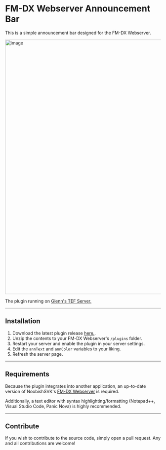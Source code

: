 # FM-DX Webserver Announcement Bar
This is a simple announcement bar designed for the FM-DX Webserver.

<img width="1183" height="825" alt="image" src="https://github.com/user-attachments/assets/d088c700-fd36-4298-8417-f3aa1ac89b50" />

The plugin running on [Glenn's TEF Server.](https://tef.glenndx.com)

---

## Installation

1. Download the latest plugin release [here.](https://github.com/simsnet/FM-DX-Webserver-Announcement-Bar/releases).
2. Unzip the contents to your FM-DX Webserver's `/plugins` folder.
3. Restart your server and enable the plugin in your server settings.
4. Edit the `annText` and `annColor` variables to your liking.
5. Refresh the server page.

---

## Requirements

Because the plugin integrates into another application, an up-to-date version of NoobishSVK's [FM-DX Webserver](https://github.com/NoobishSVK/fm-dx-webserver) is required.

Additionally, a text editor with syntax highlighting/formatting (Notepad++, Visual Studio Code, Panic Nova) is highly recommended.

---

## Contribute

If you wish to contribute to the source code, simply open a pull request.  Any and all contributions are welcome!
